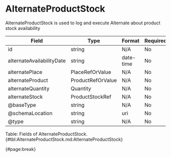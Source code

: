 <!--
    ATTENTION: This file was generated via gradle!
               Do NOT manually edit this file! Any such changes will be overwritten!
-->

# AlternateProductStock

AlternateProductStock is used to log and execute Alternate about product  stock availability

| Field | Type | Format | Required |
| ------- | ------- | ------- | --- |
| id | string | N/A | No |
| alternateAvailabilityDate | string | date-time | No |
| alternatePlace | PlaceRefOrValue | N/A | No |
| alternateProduct | ProductRefOrValue | N/A | No |
| alternateQuantity | Quantity | N/A | No |
| alternateStock | ProductStockRef | N/A | No |
| @baseType | string | N/A | No |
| @schemaLocation | string | uri | No |
| @type | string | N/A | No |

Table: Fields of AlternateProductStock. {#tbl:AlternateProductStock.md:AlternateProductStock}

{#page:break}
